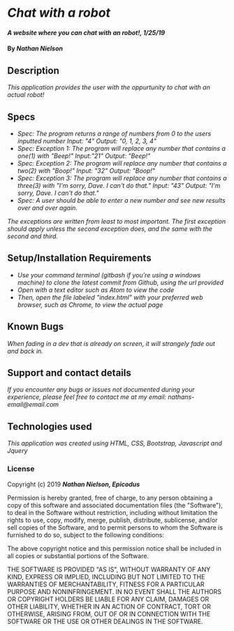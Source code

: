 # _Chat with a robot_

#### _A website where you can chat with an robot!, 1/25/19_

#### By _**Nathan Nielson**_

## Description

_This application provides the user with the oppurtunity to chat with an actual robot!_ 


## Specs
* _Spec: The program returns a range of numbers from 0 to the users inputted number
        Input: "4"
        Output: "0, 1, 2, 3, 4"_
* _Spec: Exception 1: The program will replace any number that contains a one(1) with "Beep!"
 	    Input:"21"
	    Output: "Beep!"_
* _Spec: Exception 2: The program will replace any number that contains a two(2) with "Boop!"
        Input: "32"
	    Output: "Boop!"_
* _Spec: Exception 3: The program will replace any number that contains a three(3) with "I'm sorry, Dave. I can't do that."
	    Input: "43"
	    Output: "I'm sorry, Dave. I can't do that."_
* _Spec: A user should be able to enter a new number and see new results over and over again._
    
_The exceptions are written from least to most important. 
The first exception should apply unless the second exception does, and the same with the second and third._



## Setup/Installation Requirements

* _Use your command terminal (gitbash if you're using a windows machine) to clone the latest commit from Github, using the url provided_
* _Open with a text editor such as Atom to view the code_
* _Then, open the file labeled "index.html" with your preferred web browser, such as Chrome, to view the actual page_

## Known Bugs

_When fading in a dev that is already on screen, it will strangely fade out and back in._

## Support and contact details
_If you encounter any bugs or issues not documented during your experience, please feel free to contact me at my email: nathans-email@email.com_

## Technologies used

_This application was created using HTML, CSS, Bootstrap, Javascript and Jquery_

### License

Copyright (c) 2019 **_Nathan Nielson, Epicodus_**

Permission is hereby granted, free of charge, to any person obtaining a copy
of this software and associated documentation files (the "Software"), to deal
in the Software without restriction, including without limitation the rights
to use, copy, modify, merge, publish, distribute, sublicense, and/or sell
copies of the Software, and to permit persons to whom the Software is
furnished to do so, subject to the following conditions:

The above copyright notice and this permission notice shall be included in all
copies or substantial portions of the Software.

THE SOFTWARE IS PROVIDED "AS IS", WITHOUT WARRANTY OF ANY KIND, EXPRESS OR
IMPLIED, INCLUDING BUT NOT LIMITED TO THE WARRANTIES OF MERCHANTABILITY,
FITNESS FOR A PARTICULAR PURPOSE AND NONINFRINGEMENT. IN NO EVENT SHALL THE
AUTHORS OR COPYRIGHT HOLDERS BE LIABLE FOR ANY CLAIM, DAMAGES OR OTHER
LIABILITY, WHETHER IN AN ACTION OF CONTRACT, TORT OR OTHERWISE, ARISING FROM,
OUT OF OR IN CONNECTION WITH THE SOFTWARE OR THE USE OR OTHER DEALINGS IN THE
SOFTWARE.
